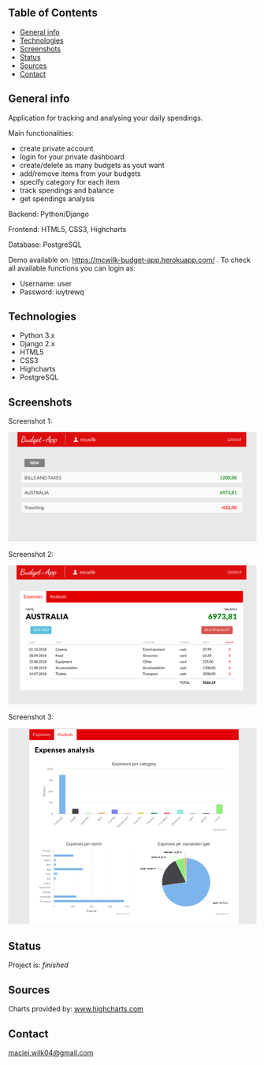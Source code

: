 ## Table of Contents
* [General info](#general-info)
* [Technologies](#technologies)
* [Screenshots](#screenshots)
* [Status](#status)
* [Sources](#sources)
* [Contact](#contact)

## General info
Application for tracking and analysing your daily spendings. 

Main functionalities:
- create private account
- login for your private dashboard
- create/delete as many budgets as yout want
- add/remove items from your budgets
- specify category for each item
- track spendings and balance
- get spendings analysis

Backend: Python/Django 

Frontend: HTML5, CSS3, Highcharts

Database: PostgreSQL

Demo available on: https://mcwilk-budget-app.herokuapp.com/ . 
To check all available functions you can login as:
- Username: user
- Password: iuytrewq

## Technologies
* Python 3.x
* Django 2.x
* HTML5
* CSS3
* Highcharts
* PostgreSQL

## Screenshots

Screenshot 1:

![Screenshot1](./Screenshots/list.png)

Screenshot 2:

![Screenshot2](./Screenshots/dashboard.png)

Screenshot 3:

![Screenshot3](./Screenshots/analysis_v1.png)

## Status
Project is: _finished_

## Sources
Charts provided by: www.highcharts.com

## Contact
maciej.wilk04@gmail.com
